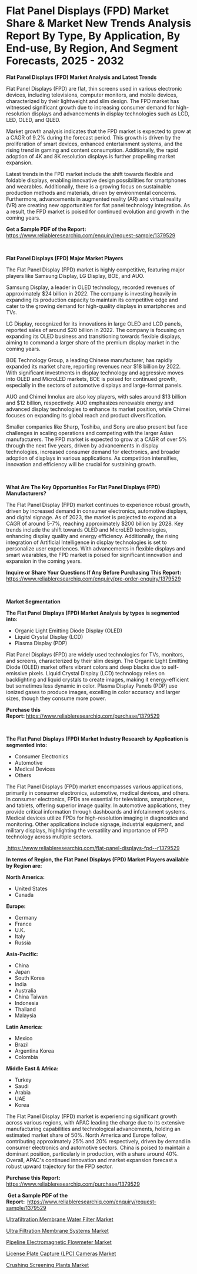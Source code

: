 <p><h1>Flat Panel Displays (FPD) Market Share & Market New Trends Analysis Report By Type, By Application, By End-use, By Region, And Segment Forecasts, 2025 - 2032</h1></p><p><strong>Flat Panel Displays (FPD) Market Analysis and Latest Trends</strong></p>
<p><p>Flat Panel Displays (FPD) are flat, thin screens used in various electronic devices, including televisions, computer monitors, and mobile devices, characterized by their lightweight and slim design. The FPD market has witnessed significant growth due to increasing consumer demand for high-resolution displays and advancements in display technologies such as LCD, LED, OLED, and QLED.</p><p>Market growth analysis indicates that the FPD market is expected to grow at a CAGR of 9.2% during the forecast period. This growth is driven by the proliferation of smart devices, enhanced entertainment systems, and the rising trend in gaming and content consumption. Additionally, the rapid adoption of 4K and 8K resolution displays is further propelling market expansion.</p><p>Latest trends in the FPD market include the shift towards flexible and foldable displays, enabling innovative design possibilities for smartphones and wearables. Additionally, there is a growing focus on sustainable production methods and materials, driven by environmental concerns. Furthermore, advancements in augmented reality (AR) and virtual reality (VR) are creating new opportunities for flat panel technology integration. As a result, the FPD market is poised for continued evolution and growth in the coming years.</p></p>
<p><strong>Get a Sample PDF of the Report:&nbsp;</strong> <a href="https://www.reliableresearchiq.com/enquiry/request-sample/1379529?utm_campaign=904&utm_medium=2&utm_source=Github&utm_content=ia&utm_term=28022025&utm_id=flat-panel-displays-fpd">https://www.reliableresearchiq.com/enquiry/request-sample/1379529</a></p>
<p>&nbsp;</p>
<p><strong>Flat Panel Displays (FPD) Major Market Players</strong></p>
<p><p>The Flat Panel Display (FPD) market is highly competitive, featuring major players like Samsung Display, LG Display, BOE, and AUO. </p><p>Samsung Display, a leader in OLED technology, recorded revenues of approximately $24 billion in 2022. The company is investing heavily in expanding its production capacity to maintain its competitive edge and cater to the growing demand for high-quality displays in smartphones and TVs. </p><p>LG Display, recognized for its innovations in large OLED and LCD panels, reported sales of around $20 billion in 2022. The company is focusing on expanding its OLED business and transitioning towards flexible displays, aiming to command a larger share of the premium display market in the coming years.</p><p>BOE Technology Group, a leading Chinese manufacturer, has rapidly expanded its market share, reporting revenues near $18 billion by 2022. With significant investments in display technology and aggressive moves into OLED and MicroLED markets, BOE is poised for continued growth, especially in the sectors of automotive displays and large-format panels.</p><p>AUO and Chimei Innolux are also key players, with sales around $13 billion and $12 billion, respectively. AUO emphasizes renewable energy and advanced display technologies to enhance its market position, while Chimei focuses on expanding its global reach and product diversification.</p><p>Smaller companies like Sharp, Toshiba, and Sony are also present but face challenges in scaling operations and competing with the larger Asian manufacturers. The FPD market is expected to grow at a CAGR of over 5% through the next five years, driven by advancements in display technologies, increased consumer demand for electronics, and broader adoption of displays in various applications. As competition intensifies, innovation and efficiency will be crucial for sustaining growth.</p></p>
<p>&nbsp;</p>
<p><strong>What Are The Key Opportunities For Flat Panel Displays (FPD) Manufacturers?</strong></p>
<p><p>The Flat Panel Display (FPD) market continues to experience robust growth, driven by increased demand in consumer electronics, automotive displays, and digital signage. As of 2023, the market is projected to expand at a CAGR of around 5-7%, reaching approximately $200 billion by 2028. Key trends include the shift towards OLED and MicroLED technologies, enhancing display quality and energy efficiency. Additionally, the rising integration of Artificial Intelligence in display technologies is set to personalize user experiences. With advancements in flexible displays and smart wearables, the FPD market is poised for significant innovation and expansion in the coming years.</p></p>
<p><strong>Inquire or Share Your Questions If Any Before Purchasing This Report:</strong> <a href="https://www.reliableresearchiq.com/enquiry/pre-order-enquiry/1379529?utm_campaign=904&utm_medium=2&utm_source=Github&utm_content=ia&utm_term=28022025&utm_id=flat-panel-displays-fpd">https://www.reliableresearchiq.com/enquiry/pre-order-enquiry/1379529</a></p>
<p>&nbsp;</p>
<p><strong>Market Segmentation</strong></p>
<p><strong>The Flat Panel Displays (FPD) Market Analysis by types is segmented into:</strong></p>
<p><ul><li>Organic Light Emitting Diode Display (OLED)</li><li>Liquid Crystal Display (LCD)</li><li>Plasma Display (PDP)</li></ul></p>
<p><p>Flat Panel Displays (FPD) are widely used technologies for TVs, monitors, and screens, characterized by their slim design. The Organic Light Emitting Diode (OLED) market offers vibrant colors and deep blacks due to self-emissive pixels. Liquid Crystal Display (LCD) technology relies on backlighting and liquid crystals to create images, making it energy-efficient but sometimes less dynamic in color. Plasma Display Panels (PDP) use ionized gases to produce images, excelling in color accuracy and larger sizes, though they consume more power.</p></p>
<p><strong>Purchase this Report:&nbsp;</strong><a href="https://www.reliableresearchiq.com/purchase/1379529?utm_campaign=904&utm_medium=2&utm_source=Github&utm_content=ia&utm_term=28022025&utm_id=flat-panel-displays-fpd">https://www.reliableresearchiq.com/purchase/1379529</a></p>
<p>&nbsp;</p>
<p><strong>The Flat Panel Displays (FPD) Market Industry Research by Application is segmented into:</strong></p>
<p><ul><li>Consumer Electronics</li><li>Automotive</li><li>Medical Devices</li><li>Others</li></ul></p>
<p><p>The Flat Panel Displays (FPD) market encompasses various applications, primarily in consumer electronics, automotive, medical devices, and others. In consumer electronics, FPDs are essential for televisions, smartphones, and tablets, offering superior image quality. In automotive applications, they provide critical information through dashboards and infotainment systems. Medical devices utilize FPDs for high-resolution imaging in diagnostics and monitoring. Other applications include signage, industrial equipment, and military displays, highlighting the versatility and importance of FPD technology across multiple sectors.</p></p>
<p><a href="https://www.reliableresearchiq.com/flat-panel-displays-fpd--r1379529?utm_campaign=904&utm_medium=2&utm_source=Github&utm_content=ia&utm_term=28022025&utm_id=flat-panel-displays-fpd">&nbsp;https://www.reliableresearchiq.com/flat-panel-displays-fpd--r1379529</a></p>
<p><strong>In terms of Region, the Flat Panel Displays (FPD) Market Players available by Region are:</strong></p>
<p>
    <p> <strong> North America: </strong>
        <ul>
            <li>United States</li>
            <li>Canada</li>
        </ul>
        </p> 
    <p> <strong> Europe: </strong>
        <ul>
            <li>Germany</li>
            <li>France</li>
            <li>U.K.</li>
            <li>Italy</li>
            <li>Russia</li>
        </ul>
        </p> 
    <p> <strong> Asia-Pacific: </strong>
        <ul>
            <li>China</li>
            <li>Japan</li>
            <li>South Korea</li>
            <li>India</li>
            <li>Australia</li>
            <li>China Taiwan</li>
            <li>Indonesia</li>
            <li>Thailand</li>
            <li>Malaysia</li>
        </ul>
        </p> 
    <p> <strong> Latin America: </strong>
        <ul>
            <li>Mexico</li>
            <li>Brazil</li>
            <li>Argentina Korea</li>
            <li>Colombia</li>
        </ul>
        </p> 
    <p> <strong> Middle East & Africa: </strong>
        <ul>
            <li>Turkey</li>
            <li>Saudi</li>
            <li>Arabia</li>
            <li>UAE</li>
            <li>Korea</li>
        </ul>
    </p>
    </p>
<p><p>The Flat Panel Display (FPD) market is experiencing significant growth across various regions, with APAC leading the charge due to its extensive manufacturing capabilities and technological advancements, holding an estimated market share of 50%. North America and Europe follow, contributing approximately 25% and 20% respectively, driven by demand in consumer electronics and automotive sectors. China is poised to maintain a dominant position, particularly in production, with a share around 40%. Overall, APAC's continued innovation and market expansion forecast a robust upward trajectory for the FPD sector.</p></p>
<p><strong>Purchase this Report: </strong><a href="https://www.reliableresearchiq.com/purchase/1379529?utm_campaign=904&utm_medium=2&utm_source=Github&utm_content=ia&utm_term=28022025&utm_id=flat-panel-displays-fpd">https://www.reliableresearchiq.com/purchase/1379529</a></p>
<p>&nbsp;<strong>Get a Sample PDF of the Report:&nbsp;&nbsp;</strong><a href="https://www.reliableresearchiq.com/enquiry/request-sample/1379529?utm_campaign=904&utm_medium=2&utm_source=Github&utm_content=ia&utm_term=28022025&utm_id=flat-panel-displays-fpd">https://www.reliableresearchiq.com/enquiry/request-sample/1379529</a></p>
<p><strong></strong></p>
<p><p><a href="https://github.com/ParvinKhatun77/Market-Research-Report-List-1/blob/main/ultrafiltration-membrane-water-filter-market.md?utm_campaign=904&utm_medium=2&utm_source=Github&utm_content=ia&utm_term=28022025&utm_id=flat-panel-displays-fpd">Ultrafiltration Membrane Water Filter Market</a></p><p><a href="https://github.com/stephaniwo144/Market-Research-Report-List-1/blob/main/ultra-filtration-membrane-systems-market.md?utm_campaign=904&utm_medium=2&utm_source=Github&utm_content=ia&utm_term=28022025&utm_id=flat-panel-displays-fpd">Ultra Filtration Membrane Systems Market</a></p><p><a href="https://github.com/klaassenmackenzie6/Market-Research-Report-List-1/blob/main/pipeline-electromagnetic-flowmeter-market.md?utm_campaign=904&utm_medium=2&utm_source=Github&utm_content=ia&utm_term=28022025&utm_id=flat-panel-displays-fpd">Pipeline Electromagnetic Flowmeter Market</a></p><p><a href="https://github.com/tanekacalderon743/Market-Research-Report-List-1/blob/main/license-plate-capture-lpc-cameras-market.md?utm_campaign=904&utm_medium=2&utm_source=Github&utm_content=ia&utm_term=28022025&utm_id=flat-panel-displays-fpd">License Plate Capture (LPC) Cameras Market</a></p><p><a href="https://github.com/abbislposival/Market-Research-Report-List-1/blob/main/crushing-screening-plants-market.md?utm_campaign=904&utm_medium=2&utm_source=Github&utm_content=ia&utm_term=28022025&utm_id=flat-panel-displays-fpd">Crushing Screening Plants Market</a></p></p>